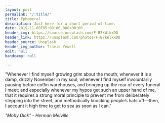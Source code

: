 ```yaml
---
layout: post
permalink: "/:title/"
title: Ephemeral
description: Just here for a short period of time.
date: 2019-11-08T05:00:00.000+00:00
header_img: https://source.unsplash.com/F-B7kWlkxDQ
header_link: https://unsplash.com/photos/F-B7kWlkxDQ
header_source: Unsplash
header_img_author: Travis Yewell
edit: null
bandcamp: null

---
```

"Whenever I find myself growing grim about the mouth; whenever it is a damp, drizzly November in my soul; whenever I find myself involuntarily pausing before coffin warehouses, and bringing up the rear of every funeral I meet; and especially whenever my hypos get such an upper hand of me, that it requires a strong moral principle to prevent me from deliberately stepping into the street, and methodically knocking people’s hats off—then, I account it high time to get to sea as soon as I can."

_"Moby Dick" - Herman Melville_